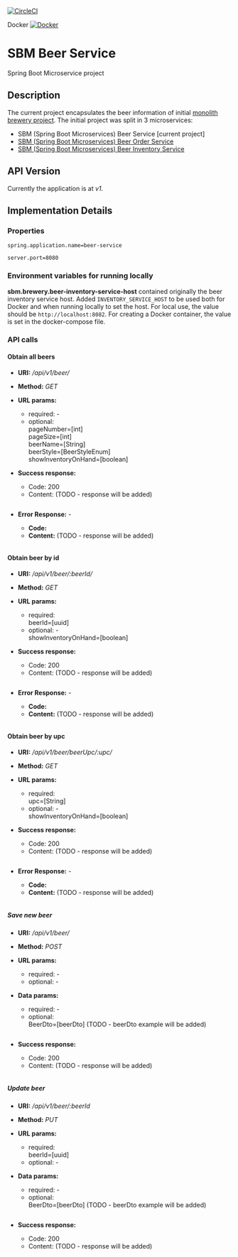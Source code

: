 [![CircleCI](https://circleci.com/gh/mariamihai/udemy-sbm-beer-service.svg?style=svg)](https://circleci.com/gh/mariamihai/udemy-sbm-beer-service)

Docker [![Docker](https://img.shields.io/docker/v/mariamihai/sbm-beer-service?sort=semver)](https://img.shields.io/docker/v/mariamihai/sbm-beer-service?sort=semver)

# SBM Beer Service
Spring Boot Microservice project

## Description
The current project encapsulates the beer information of initial [monolith brewery project](https://github.com/mariamihai/udemy-sbm-brewery-monolith).
The initial project was split in 3 microservices:
* SBM (Spring Boot Microservices) Beer Service [current project]
* [SBM (Spring Boot Microservices) Beer Order Service](https://github.com/mariamihai/udemy-sbm-beer-order-service)
* [SBM (Spring Boot Microservices) Beer Inventory Service](https://github.com/mariamihai/udemy-sbm-beer-inventory-service)

## API Version
Currently the application is at _v1_.

## Implementation Details
### Properties
```
spring.application.name=beer-service

server.port=8080
```

### Environment variables for running locally
**sbm.brewery.beer-inventory-service-host** contained originally the beer inventory service host. 
Added `INVENTORY_SERVICE_HOST` to be used both for Docker and when running locally to set the host. For local use, 
the value should be `http://localhost:8082`. For creating a Docker container, the value is set in the docker-compose file.

### API calls
#### Obtain all beers
 * __URI:__ _/api/v1/beer/_

 * __Method:__ _GET_

 * __URL params:__ <br/>
    * required: - <br/>
    * optional: <br/>
        pageNumber=[int] <br/>
        pageSize=[int] <br/>
        beerName=[String] <br/>
        beerStyle=[BeerStyleEnum] <br/>
        showInventoryOnHand=[boolean]
    
 * __Success response:__
    * Code: 200 <br/>
    * Content: (TODO - response will be added)
       ``` 
       
       ```

 * __Error Response:__ -
    * __Code:__  <br/>
    * __Content:__ (TODO - response will be added)
    ``` 
    
    ```
    
#### Obtain beer by id
 * __URI:__ _/api/v1/beer/:beerId/_

 * __Method:__ _GET_

 * __URL params:__ <br/>
    * required: <br/>
        beerId=[uuid] <br/>
    * optional: - <br/>
        showInventoryOnHand=[boolean]
    
 * __Success response:__
    * Code: 200 <br/>
    * Content: (TODO - response will be added)
       ``` 
       
       ```

 * __Error Response:__ -
    * __Code:__  <br/>
    * __Content:__ (TODO - response will be added)
    ``` 
    
    ```
    
#### Obtain beer by upc
 * __URI:__ _/api/v1/beer/beerUpc/:upc/_

 * __Method:__ _GET_

 * __URL params:__ <br/>
    * required: <br/>
        upc=[String] <br/>
    * optional: - <br/>
        showInventoryOnHand=[boolean]
    
 * __Success response:__
    * Code: 200 <br/>
    * Content: (TODO - response will be added)
       ``` 
       
       ```

 * __Error Response:__ -
    * __Code:__  <br/>
    * __Content:__ (TODO - response will be added)
    ``` 
    
    ```
    
##### Save new beer
 * __URI:__ _/api/v1/beer/_

 * __Method:__ _POST_

 * __URL params:__ <br/>
    * required: - <br/>
    * optional: - <br/>

 * __Data params:__ <br/>
    * required: - <br/>
    * optional: <br/>
        BeerDto=[beerDto] (TODO - beerDto example will be added)
        ``` 
        
        ```
        
 * __Success response:__
    * Code: 200 <br/>
    * Content: (TODO - response will be added)
       ``` 
       
       ```
    
##### Update beer
 * __URI:__ _/api/v1/beer/:beerId_

 * __Method:__ _PUT_

 * __URL params:__ <br/>
    * required: <br/>
        beerId=[uuid] <br/>
    * optional: - <br/>

 * __Data params:__ <br/>
    * required: - <br/>
    * optional: <br/>
        BeerDto=[beerDto] (TODO - beerDto example will be added)
        ``` 
        
        ```
        
 * __Success response:__
    * Code: 200 <br/>
    * Content: (TODO - response will be added)
       ``` 
       
       ```

